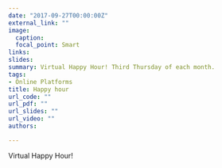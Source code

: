 ```yaml
---
date: "2017-09-27T00:00:00Z"
external_link: ""
image:
  caption: 
  focal_point: Smart
links:
slides: 
summary: Virtual Happy Hour! Third Thursday of each month.
tags:
- Online Platforms
title: Happy hour
url_code: ""
url_pdf: ""
url_slides: ""
url_video: ""
authors:

---
```

Virtual Happy Hour!



